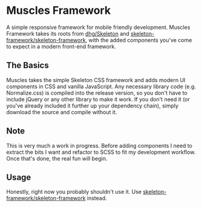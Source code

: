 # Muscles Framework

A simple responsive framework for mobile friendly development. Muscles Framework takes its roots from [dhg/Skeleton](https://github.com/dhg/Skeleton) and [skeleton-framework/skeleton-framework](https://github.com/skeleton-framework/skeleton-framework), with the added components you've come to expect in a modern front-end framework.

## The Basics

Muscles takes the simple Skeleton CSS framework and adds modern UI components in CSS and vanilla JavaScript. Any necessary library code (e.g. Normalize.css) is compiled into the release version, so you don't have to include jQuery or any other library to make it work. If you don't need it (or you've already included it further up your dependency chain), simply download the source and compile without it. 

## Note

This is very much a work in progress. Before adding components I need to extract the bits I want and refactor to SCSS to fit my development workflow. Once that's done, the real fun will begin.

## Usage

Honestly, right now you probably shouldn't use it. Use [skeleton-framework/skeleton-framework](https://github.com/skeleton-framework/skeleton-framework) instead.
